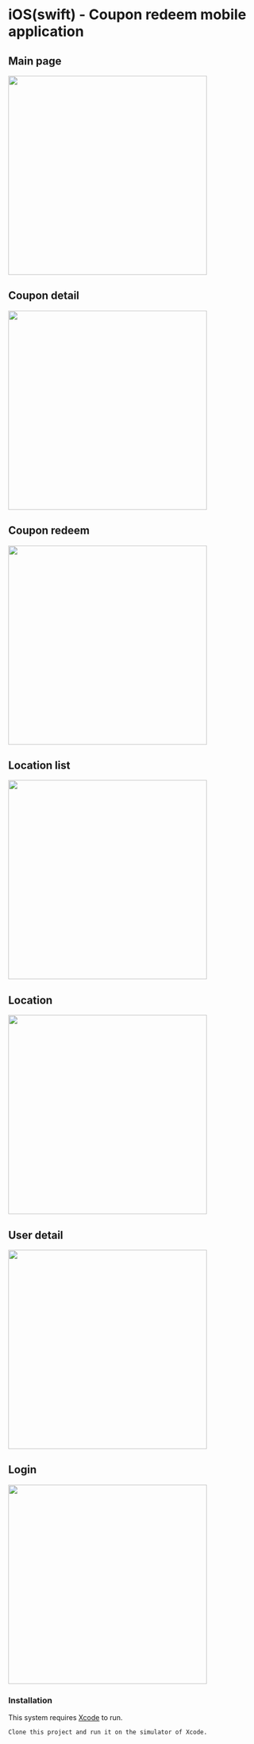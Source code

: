 # iOS(swift) - Coupon redeem mobile application

## Main page
<div align="left">
    <img src="https://github.com/HK-KYL/swift-ios-CouponApp/blob/master/readme-img/main.png" width="400px"</img> 
</div>

## Coupon detail
<div align="left">
    <img src="https://github.com/HK-KYL/swift-ios-CouponApp/blob/master/readme-img/detail.png" width="400px"</img> 
</div>

## Coupon redeem
<div align="left">
    <img src="https://github.com/HK-KYL/swift-ios-CouponApp/blob/master/readme-img/redeem.png" width="400px"</img> 
</div>

## Location list
<div align="left">
    <img src="https://github.com/HK-KYL/swift-ios-CouponApp/blob/master/readme-img/location_list.png" width="400px"</img> 
</div>

## Location
<div align="left">
    <img src="https://github.com/HK-KYL/swift-ios-CouponApp/blob/master/readme-img/location_list.png?raw=true" width="400px"</img> 
</div>

## User detail
<div align="left">
    <img src="https://github.com/HK-KYL/swift-ios-CouponApp/blob/master/readme-img/user_detail.png" width="400px"</img> 
</div>

## Login
<div align="left">
    <img src="https://github.com/HK-KYL/swift-ios-CouponApp/blob/master/readme-img/login.png" width="400px"</img> 
</div>



### Installation

This system requires [Xcode](https://apps.apple.com/hk/app/xcode/id497799835?mt=12) to run.

```sh
Clone this project and run it on the simulator of Xcode.
```
